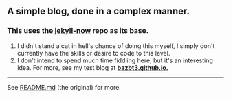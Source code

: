 ## A simple blog, done in a complex manner.

### This uses the [jekyll-now](https://github.com/barryclark/jekyll-now) repo as its base.

1. I didn't stand a cat in hell's chance of doing this myself, I simply don't currently have the skills or desire to code to this level.
2. I don't intend to spend much time fiddling here, but it's an interesting idea. For more, see my test blog at **[bazbt3.github.io.](http://bazbt3.github.io/)**

---

See [README.md](https://github.com/barryclark/jekyll-now/blob/master/README.md) (the original) for more.
